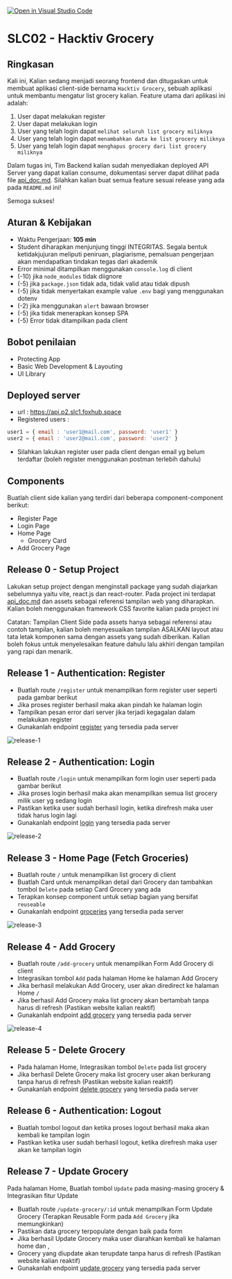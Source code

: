 [![Open in Visual Studio Code](https://classroom.github.com/assets/open-in-vscode-718a45dd9cf7e7f842a935f5ebbe5719a5e09af4491e668f4dbf3b35d5cca122.svg)](https://classroom.github.com/online_ide?assignment_repo_id=15234301&assignment_repo_type=AssignmentRepo)
# SLC02 - Hacktiv Grocery

## Ringkasan

Kali ini, Kalian sedang menjadi seorang frontend dan ditugaskan untuk membuat aplikasi client-side bernama `Hacktiv Grocery`, sebuah aplikasi untuk membantu mengatur list grocery kalian. Feature utama dari aplikasi ini adalah:

1. User dapat melakukan register
2. User dapat melakukan login
3. User yang telah login dapat `melihat seluruh list grocery miliknya`
4. User yang telah login dapat `menambahkan data ke list grocery miliknya`
5. User yang telah login dapat `menghapus grocery dari list grocery miliknya`

Dalam tugas ini, Tim Backend kalian sudah menyediakan deployed API Server yang dapat kalian consume, dokumentasi server dapat dilihat pada file [api_doc.md](./api_doc.md). Silahkan kalian buat semua feature sesuai release yang ada pada `README.md` ini!

Semoga sukses!

## Aturan & Kebijakan

- Waktu Pengerjaan: **105 min**
- Student diharapkan menjunjung tinggi INTEGRITAS. Segala bentuk ketidakjujuran meliputi peniruan, plagiarisme, pemalsuan pengerjaan akan mendapatkan tindakan tegas dari akademik
- Error minimal ditampilkan menggunakan `console.log` di client
- (-10) jika `node_modules` tidak diignore
- (-5) jika `package.json` tidak ada, tidak valid atau tidak dipush
- (-5) jika tidak menyertakan example value `.env` bagi yang menggunakan dotenv
- (-2) jika menggunakan `alert` bawaan browser
- (-5) jika tidak menerapkan konsep SPA
- (-5) Error tidak ditampilkan pada client

## Bobot penilaian

- Protecting App
- Basic Web Development & Layouting
- UI Library

## Deployed server

- url : https://api.p2.slc1.foxhub.space
- Registered users :
```js
user1 = { email : 'user1@mail.com', password: 'user1' }
user2 = { email : 'user2@mail.com', password: 'user2' }
```
- Silahkan lakukan register user pada client dengan email yg belum terdaftar (boleh register menggunakan postman terlebih dahulu)

## Components

Buatlah client side kalian yang terdiri dari beberapa component-component berikut:

- Register Page
- Login Page
- Home Page
  - Grocery Card
- Add Grocery Page

## Release 0 - Setup Project

Lakukan setup project dengan menginstall package yang sudah diajarkan sebelumnya yaitu vite, react.js dan react-router. Pada project ini terdapat [api_doc.md](./api_doc.md) dan assets sebagai referensi tampilan web yang diharapkan. Kalian boleh menggunakan framework CSS favorite kalian pada project ini

Catatan:
Tampilan Client Side pada assets hanya sebagai referensi atau contoh tampilan, kalian boleh menyesuaikan tampilan ASALKAN layout atau tata letak komponen sama dengan assets yang sudah diberikan. Kalian boleh fokus untuk menyelesaikan feature dahulu lalu akhiri dengan tampilan yang rapi dan menarik.

## Release 1 - Authentication: Register

- Buatlah route `/register` untuk menampilkan form register user seperti pada gambar berikut
- Jika proses register berhasil maka akan pindah ke halaman login
- Tampilkan pesan error dari server jika terjadi kegagalan dalam melakukan register
- Gunakanlah endpoint [register](./api_doc.md#1-post-register) yang tersedia pada server

![release-1](./assets/register.png)

## Release 2 - Authentication: Login

- Buatlah route `/login` untuk menampilkan form login user seperti pada gambar berikut
- Jika proses login berhasil maka akan menampilkan semua list grocery milik user yg sedang login
- Pastikan ketika user sudah berhasil login, ketika direfresh maka user tidak harus login lagi
- Gunakanlah endpoint [login](./api_doc.md#2-post-login) yang tersedia pada server

![release-2](./assets/login.png)

## Release 3 - Home Page (Fetch Groceries)

- Buatlah route `/` untuk menampilkan list grocery di client
- Buatlah Card untuk menampilkan detail dari Grocery dan tambahkan tombol `Delete` pada setiap Card Grocery yang ada
- Terapkan konsep component untuk setiap bagian yang bersifat `reuseable`
- Gunakanlah endpoint [groceries](./api_doc.md#3-get-groceries) yang tersedia pada server

![release-3](./assets/home.png)

## Release 4 - Add Grocery

- Buatlah route `/add-grocery` untuk menampilkan Form Add Grocery di client
- Integrasikan tombol `Add` pada halaman Home ke halaman Add Grocery
- Jika berhasil melakukan Add Grocery, user akan diredirect ke halaman Home `/`
- Jika berhasil Add Grocery maka list grocery akan bertambah tanpa harus di refresh (Pastikan website kalian reaktif)
- Gunakanlah endpoint [add grocery](./api_doc.md#5-post-groceries) yang tersedia pada server

![release-4](./assets/add.png)

## Release 5 - Delete Grocery

- Pada halaman Home, Integrasikan tombol `Delete` pada list grocery
- Jika berhasil Delete Grocery maka list grocery user akan berkurang tanpa harus di refresh (Pastikan website kalian reaktif)
- Gunakanlah endpoint [delete grocery](./api_doc.md#4-delete-groceriesid) yang tersedia pada server

## Release 6 - Authentication: Logout

- Buatlah tombol logout dan ketika proses logout berhasil maka akan kembali ke tampilan login
- Pastikan ketika user sudah berhasil logout, ketika direfresh maka user akan ke tampilan login

## Release 7 - Update Grocery

Pada halaman Home, Buatlah tombol `Update` pada masing-masing grocery & Integrasikan fitur Update
- Buatlah route `/update-grocery/:id` untuk menampilkan Form Update Grocery (Terapkan Reusable Form pada `Add Grocery` jika memungkinkan)
- Pastikan data grocery terpopulate dengan baik pada form
- Jika berhasil Update Grocery maka user diarahkan kembali ke halaman home dan ,
- Grocery yang diupdate akan terupdate tanpa harus di refresh (Pastikan website kalian reaktif)
- Gunakanlah endpoint [update grocery](./api_doc.md#6-put-groceriesid) yang tersedia pada server
